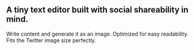 ## A tiny text editor built with social shareability in mind.

Write content and generate it as an image. Optimized for easy readability. Fits the Twitter image size perfectly.
